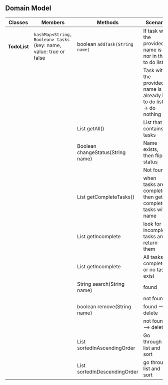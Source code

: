 
## Domain Model ##
| Classes      | Members                                                           | Methods                              | Scenario                                                           | Outputs                 |
|--------------|-------------------------------------------------------------------|--------------------------------------|--------------------------------------------------------------------|-------------------------|
| **TodoList** | `hashMap<String, Boolean> tasks` (key: name, value: true or false | boolean `addTask(String name)`       | If task with the provided name is nor in the to do list            | `true`                  |
|              |                                                                   |                                      | Task with the provided name is already in to do list` → do nothing | `false`                 |
|              |                                                                   | List<String> getAll()                | List that contains tasks                                           | HashMap<String, Boolean |
|              |                                                                   | Boolean changeStatus(String name)    | Name exists, then flip status                                      | True                    |
|              |                                                                   |                                      | Not found                                                          | False                   |
|              |                                                                   | List<String> getCompleteTasks()      | when tasks are completed, then get completed tasks with name       | True                    |
|              |                                                                   | List<String> getIncomplete           | look for incomplete tasks and return them                          | True                    |
|              |                                                                   | List<String> getIncomplete           | All tasks completed or no tasks exist                              | empty List              |
|              |                                                                   | String search(String name)           | found                                                              | String                  |
|              |                                                                   |                                      | not found                                                          | String                  |
|              |                                                                   | boolean remove(String name)          | found --> delete                                                   | True                    |
|              |                                                                   |                                      | not found --> delete                                               | False                   |
|              |                                                                   | List<String> sortedInAscendingOrder  | Go through list and sort                                           | String                  |
|              |                                                                   | List<String> sortedInDescendingOrder | go through list and sort                                           | String                  |


